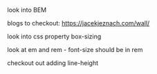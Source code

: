 look into BEM 

blogs to checkout: https://jacekjeznach.com/wall/ 

look into css property box-sizing 

look at em and rem - font-size should be in rem 

checkout out adding line-height 